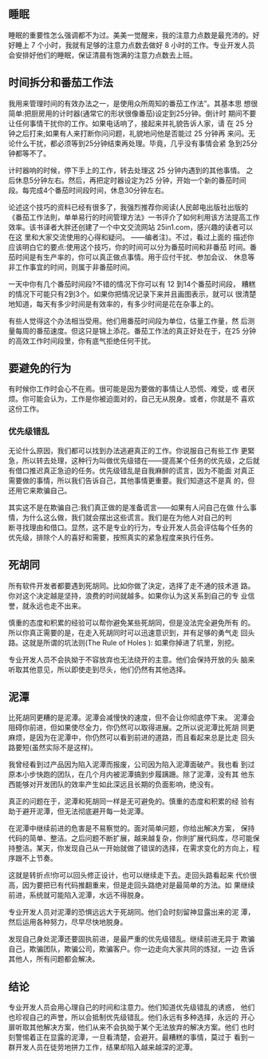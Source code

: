 ## 睡眠

睡眠的重要性怎么强调都不为过。美美一觉醒来，我的注意力点数是最充沛的。好好睡上 7 个小时，我就有足够的注意力点数去做好 8 小时的工作。专业开发人员会安排好他们的睡眠，保证清晨有饱满的注意力点数去上班。

## 时间拆分和番茄工作法

我用来管理时间的有效办法之一，是使用众所周知的番茄工作法”。其基本思 想很简单:把厨房用的计时器(通常它的形状很像番茄)设定到25分钟。倒计时 期间不要让任何事情干扰你的工作。如果电话响了，接起来并礼貌告诉人家，请 在 25 分钟之后打来;如果有人来打断你问问题，礼貌地问他是否能过 25 分钟再 来问。无论什么干扰，都必须等到25分钟结束再处理。毕竟，几乎没有事情会紧 急到25分钟都等不了。

计时器响的时候，停下手上的工作，转去处理这 25 分钟内遇到的其他事情。 之后休息5分钟左右。然后，再把定时器设定为25 分钟，开始一个新的番茄时间 段。每完成4个番茄时间段时间，休息30分钟左右。

论述这个技巧的资料已经有很多了，我强烈推荐你阅读(人民邮电出版社出版的《番茄工作法則，单单易行的时间管理方法》一书评介了如何利用该方法提高工作效率。该书译者大胖还创建了一个中文交流网站 25in1.com，感兴趣的读者可以在这 里和大家交流使用的心得和疑问。 ——编者注)。不过，看过上面的 描述你应该明白它的要点:使用这个技巧，你的时间可以分为番茄时间和非番茄 时间。番茄时间是有生产率的，你可以真正做点事情。用于应付干扰、参加会议、 休息等非工作事宜的时间，则属于非番茄时间。

一天中你有几个番茄时间段?不错的情况下你可以有 12 到14个番茄时间段， 糟糕的情况下可能只有2到3个。如果你把情况记录下来并且画图表示，就可以 很清楚地知道，每天有多少时间是有效率的，有多少时间是花在杂事上的。

有些人觉得这个办法相当受用。他们用番茄时间段为单位，估量工作量，然 后测量每周的番茄速度。但这只是锦上添花。番茄工作法的真正好处在于，在25 分钟的高效工作时间段里，你有底气拒绝任何干扰。

## 要避免的行为

有时候你工作时会心不在焉。很可能是因为要做的事情让人恐慌、难受，或 者厌烦。你可能会认为，工作是你被迫面对的，自己无从脱身。或者，你就是不 喜欢这份工作。

### 优先级错乱

无论什么原因，我们都可以找到办法逃避真正的工作。你说服自己有些工作 更緊急，所以转去处理，这种行为叫做优先级错在——提高某个任务的优先级，之后就有借口推迟真正急迫的任务。优先级错乱是自我麻醉的谎言，因为不能面 对真正需要做的事情，所以我们告诉自己，其他事情更重要。我们知道这不是真 的，但还用它来欺骗自己。

其实这不是在欺骗自己:我们真正做的是准备谎言——如果有人问自己在做 什么事情，为什么这么做，我们就会摆出这些谎言。我们是在为他人对自己的判  
断寻找理由和借口。显然，这不是专业的行为，专业开发人员会评估每个任务的 优先级，排除个人的喜好和需要，按照真实的紧急程度来执行任务。

## 死胡同

所有软件开发者都要遇到死胡同。比如你做了決定，选择了走不通的技术道 路。你对这个决定越是坚持，浪费的时间就越多。如果你认为这关系到自己的专 业信誉，就永远也走不出来。

慎重的态度和积累的经验可以帮你避免某些死胡同，但是没法完全避免所有 的。所以你真正需要的是，在走入死胡同时可以迅速意识到，并有足够的勇气走 回头路。这就是所谓的坑法则(The Rule of Holes ): 如果你掉进了坑里，別挖。

专业开发人员不会执拗于不容放弃也无法绕开的主意。他们会保持开放的头 脑来听取其他意见，所以即使走到尽头，他们仍然有其他选择。

## 泥潭

比死胡同更糟的是泥潭。泥潭会减慢快的速度，但不会让你彻底停下来。 泥潭会阻碍你前进，但如果使尽全力，你仍然可以取得进展。之所以说泥潭比死胡 同更麻烦，是因为在泥潭中，你仍然可以看到前进的道路，而且看起来总是比走 回头路要短(虽然实际不是这样)。

我曾经看到过产品因为陷入泥潭而报废，公司因为陷入泥潭面破产。我也看 到过原本小步快跑的团队，在几个月内被泥潭搞到步履蹒跚。除了泥潭，没有其 他东西能够对开发团队的效率产生如此深远且长期的负面影响，绝没有。

真正的问题在于，泥潭和死胡同一样是无可避免的。慎重的态度和积累的经 验有助于避开泥潭，但无法彻底避开每一处泥潭。

在泥潭中继续前进的危害是不易察觉的。面对简单问题，你给出解决方案， 保持代码的简单、整洁。之后问题不断扩展，越来越复杂，你則扩展代码库，尽可能保持整洁。某天，你发现自己从一开始就做了错误的选择，在需求变化的方向上，程序跟不上节奏。

这就是转折点!你可以回头修正设计，也可以继续走下去。走回头路看起来 代价很高，因为要把已有代码推翻重来，但是走回头路绝对是最简单的方法。如 果继续前进，系统就可能陷入泥潭，水远不得脱身。

专业开发人员对泥潭的恐惧远远大于死胡同。他们会时刻留神显露出来的泥 潭，然后运用各种努力，尽早尽快地脱身。

发现自己身处泥潭还要固执前进，是最严重的优先级错乱。继续前进无异于 欺骗自己，欺骗团队，欺骗公司，欺骗客户。你一边走向大家共同的炼狱，一边 告诉其他人，所有问题都会解决。

## 结论

专业开发人员会用心理自己的时间和注意力。他们知道优先级错乱的诱惑， 他们也珍视自己的声誉，所以会抵制优先级错乱。他们永远有多种选择，永远的 开心扉听取其他解决方案，他们从来不会执拗于某个无法放弃的解决方案。他们 也时刻警惕着正在显露的泥潭，一旦看清楚，会避开。最糟糕的事情，莫过于 看到一群开发人员在徒劳地拼力工作，结果却陷入越来越深的泥潭。